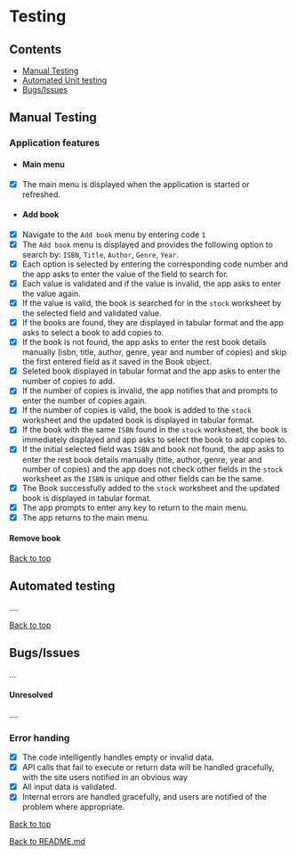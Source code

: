 # Testing

## Contents

- [Manual Testing](#manual-testing)
- [Automated Unit testing](#automated-unit-testing)
- [Bugs/Issues](#bugsissues)


## Manual Testing

### Application features
- #### Main menu
- [x] The main menu is displayed when the application is started or refreshed.
- #### Add book
- [x] Navigate to the `Add book` menu by entering code `1`
- [x] The `Add book` menu is displayed and provides the following option to search by: `ISBN`, `Title`, `Author`, `Genre`, `Year`.
- [x] Each option is selected by entering the corresponding code number and the app asks to enter the value of the field to search for.
- [x] Each value is validated and if the value is invalid, the app asks to enter the value again.
- [x] If the value is valid, the book is searched for in the `stock` worksheet by the selected field and validated value.
- [x] If the books are found, they are displayed in tabular format and the app asks to select a book to add copies to.
- [x] If the book is not found, the app asks to enter the rest book details manually (isbn, title, author, genre, year and number of copies) and skip the first entered field as it saved in the Book object.
- [x] Seleted book displayed in tabular format and the app asks to enter the number of copies to add.
- [x] If the number of copies is invalid, the app notifies that and prompts to enter the number of copies again.
- [x] If the number of copies is valid, the book is added to the `stock` worksheet and the updated book is displayed in tabular format.
- [x] If the book with the same `ISBN` found in the `stock` worksheet, the book is immediately displayed and app asks to select the book to add copies to.
- [x] If the initial selected field was `ISBN` and book not found, the app asks to enter the rest book details manually (title, author, genre, year and number of copies) and the app does not check other fields in the `stock` worksheet as the `ISBN` is unique and other fields can be the same.
- [x] The Book successfully added to the `stock` worksheet and the updated book is displayed in tabular format.
- [x] The app prompts to enter any key to return to the main menu.
- [x] The app returns to the main menu.
<!-- - [x] ... -->

#### Remove book
<!-- - [x] Navigate to the `Remove book` menu by entering code `2` -->

[Back to top](#contents)


## Automated testing
<!-- TODO HTML validation -->
<!-- [W3 Markup Validation](https://validator.w3.org/) - HTML Validation -->
<!-- TODO CSS validation -->
<!-- [W3 Jigsaw validation](https://jigsaw.w3.org/css-validator/) - CSS Validation -->
<!-- TODO flake8 -->
<!-- [flake8](https://flake8.pycqa.org/en/latest/) - Python code style: pep8, pyflakes and co -->
<!-- TODO mypy -->
<!-- [mypy](http://mypy-lang.org/) - Optional static typing for Python -->
<!-- TODO PEP8 validation -->
<!-- [PEP8](http://pep8online.com/) - Python code style: pep8 -->
<!-- TODO Unit testing -->
<!-- [Pytest](https://docs.pytest.org/en/stable/) - Unit testing -->
....

[Back to top](#contents)


## Bugs/Issues
...

#### Unresolved
....

### Error handing
<!-- TODO Pydantic Validation -->
- [x] The code intelligently handles empty or invalid data.
- [x] API calls that fail to execute or return data will be handled gracefully, with the site users notified in an obvious way
- [x] All input data is validated.
- [x] Internal errors are handled gracefully, and users are notified of the problem where appropriate.

[Back to top](#contents)

[Back to README.md](https://github.com/FlashDrag/library-management-system/blob/master/README.md#testing)